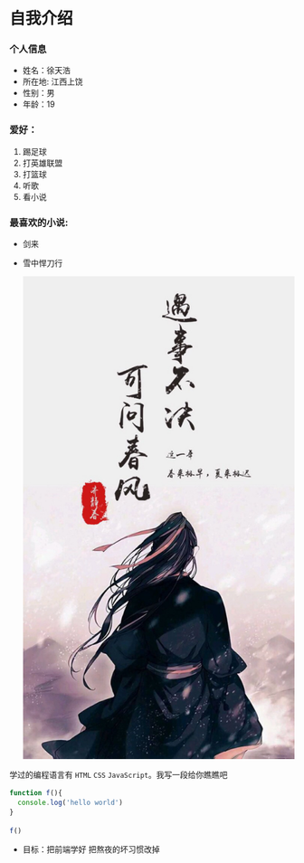 # 自我介绍
### 个人信息
* 姓名：徐天浩
* 所在地: 江西上饶
* 性别：男
* 年龄：19

### 爱好：
1. 踢足球
2. 打英雄联盟
3. 打篮球
4. 听歌
5. 看小说

### 最喜欢的小说:
* 剑来
* 雪中悍刀行


                          
  ![一张图片](1.jpg)
  
学过的编程语言有 `HTML` `CSS` `JavaScript`。我写一段给你瞧瞧吧

```javascript
function f(){
  console.log('hello world')
}

f()
```
* 目标：把前端学好 把熬夜的坏习惯改掉

